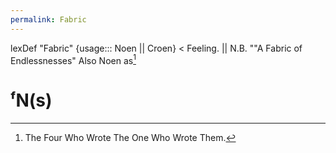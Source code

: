 ```yaml
---
permalink: Fabric
---
```

lexDef "Fabric" {usage::: Noen || Croen} < Feeling. || N.B. ""A Fabric of Endlessnesses" Also Noen as[^nuc]
# ᶠN(s)

[^nuc]: The Four Who Wrote The One Who Wrote Them.